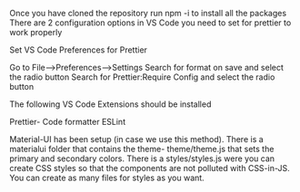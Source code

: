 Once you have cloned the repository run npm -i to install all the packages
There are 2 configuration options in VS Code you need to set for prettier to work properly

Set VS Code Preferences for Prettier

Go to File-->Preferences-->Settings
Search for format on save and select the radio button
Search for Prettier:Require Config and select the radio button

The following VS Code Extensions should be installed

Prettier- Code formatter
ESLint

Material-UI has been setup (in case we use this method).  There is a materialui folder that contains the theme- theme/theme.js that sets the primary and secondary colors.  There is a styles/styles.js were you can create CSS styles so that the components are not polluted with CSS-in-JS.  You can create as many files for styles as you want.
